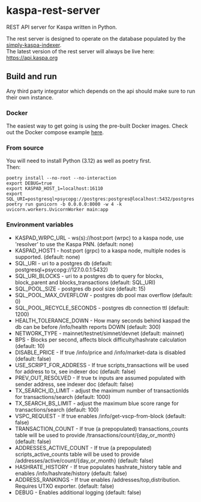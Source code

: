 # kaspa-rest-server
REST API server for Kaspa written in Python.  

The rest server is designed to operate on the database populated by the [simply-kaspa-indexer](https://github.com/supertypo/simply-kaspa-indexer).  
The latest version of the rest server will always be live here: https://api.kaspa.org  

## Build and run
Any third party integrator which depends on the api should make sure to run their own instance.

### Docker
The easiest way to get going is using the pre-built Docker images. Check out the Docker compose example [here](https://github.com/supertypo/simply-kaspa-indexer).

### From source
You will need to install Python (3.12) as well as poetry first.  
Then:
```shell
poetry install --no-root --no-interaction
export DEBUG=true
export KASPAD_HOST_1=localhost:16110
export SQL_URI=postgresql+psycopg://postgres:postgres@localhost:5432/postgres
poetry run gunicorn -b 0.0.0.0:8000 -w 4 -k uvicorn.workers.UvicornWorker main:app
```

### Environment variables

* KASPAD_WRPC_URL - ws(s)://host:port (wrpc) to a kaspa node, use 'resolver' to use the Kaspa PNN. (default: none)
* KASPAD_HOST1 - host:port (grpc) to a kaspa node, multiple nodes is supported. (default: none)
* SQL_URI - uri to a postgres db (default: postgresql+psycopg://127.0.0.1:5432)
* SQL_URI_BLOCKS - uri to a postgres db to query for blocks, block_parent and blocks_transactions (default: SQL_URI)
* SQL_POOL_SIZE - postgres db pool size (default: 15)
* SQL_POOL_MAX_OVERFLOW - postgres db pool max overflow (default: 0)
* SQL_POOL_RECYCLE_SECONDS - postgres db connection ttl (default: 1200)
* HEALTH_TOLERANCE_DOWN - How many seconds behind kaspad the db can be before /info/health reports DOWN (default: 300)
* NETWORK_TYPE - mainnet/testnet/simnet/devnet (default: mainnet)
* BPS - Blocks per second, affects block difficulty/hashrate calculation (default: 10)
* DISABLE_PRICE - If true /info/price and /info/market-data is disabled (default: false)
* USE_SCRIPT_FOR_ADDRESS - If true scripts_transactions will be used for address to tx, see indexer doc (default: false)
* PREV_OUT_RESOLVED - If true tx inputs are assumed populated with sender address, see indexer doc (default: false)
* TX_SEARCH_ID_LIMIT - adjust the maximum number of transactionIds for transactions/search (default: 1000)
* TX_SEARCH_BS_LIMIT - adjust the maximum blue score range for transactions/search (default: 100)
* VSPC_REQUEST - If true enables /info/get-vscp-from-block (default: false)
* TRANSACTION_COUNT - If true (a prepopulated) transactions_counts table will be used to provide /transactions/count/{day_or_month} (default: false)
* ADDRESSES_ACTIVE_COUNT - If true (a prepopulated) scripts_active_counts table will be used to provide /addresses/active/count/{day_or_month} (default: false)
* HASHRATE_HISTORY - If true populates hashrate_history table and enables /info/hashrate/history (default: false)
* ADDRESS_RANKINGS - If true enables /addresses/top,distribution. Requires UTXO exporter. (default: false)
* DEBUG - Enables additional logging (default: false)
